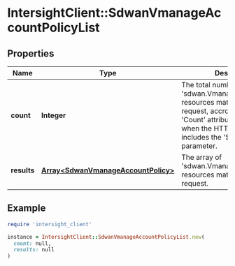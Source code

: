 # IntersightClient::SdwanVmanageAccountPolicyList

## Properties

| Name | Type | Description | Notes |
| ---- | ---- | ----------- | ----- |
| **count** | **Integer** | The total number of &#39;sdwan.VmanageAccountPolicy&#39; resources matching the request, accross all pages. The &#39;Count&#39; attribute is included when the HTTP GET request includes the &#39;$inlinecount&#39; parameter. | [optional] |
| **results** | [**Array&lt;SdwanVmanageAccountPolicy&gt;**](SdwanVmanageAccountPolicy.md) | The array of &#39;sdwan.VmanageAccountPolicy&#39; resources matching the request. | [optional] |

## Example

```ruby
require 'intersight_client'

instance = IntersightClient::SdwanVmanageAccountPolicyList.new(
  count: null,
  results: null
)
```

